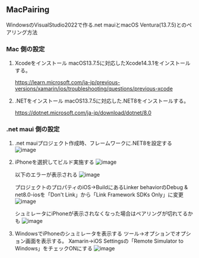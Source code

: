 ## MacPairing
WindowsのVisualStudio2022で作る.net mauiとmacOS Ventura(13.7.5)とのペアリング方法

### Mac 側の設定
1. Xcodeをインストール
   macOS13.7.5に対応したXcode14.3.1をインストールする。

   https://learn.microsoft.com/ja-jp/previous-versions/xamarin/ios/troubleshooting/questions/previous-xcode
   
   
2. .NETをインストール
   macOS13.7.5に対応した.NET8をインストールする。
   
   https://dotnet.microsoft.com/ja-jp/download/dotnet/8.0

### .net maui 側の設定
1. .net mauiプロジェクト作成時、フレームワークに.NET8を設定する
   ![image](https://github.com/user-attachments/assets/0574320e-5402-4fe8-ab61-afb5404c3402)

2. iPhoneを選択してビルド実施する
   ![image](https://github.com/user-attachments/assets/ed275842-2445-4b8a-bd45-bac740b38d44)

   以下のエラーが表示される
   ![image](https://github.com/user-attachments/assets/b9338f11-14f8-4b9e-b3d9-2f146fe47cb7)

   プロジェクトのプロパティのiOS->BuildにあるLinker behaviorのDebug & net8.0-iosを「Don't Link」から「Link Framework SDKs Only」に変更
   ![image](https://github.com/user-attachments/assets/20b5276f-3070-4607-8a11-33d74ce10642)

   シュミレータにiPhoneが表示されなくなった場合はペアリングが切れてるかも
   ![image](https://github.com/user-attachments/assets/ad846540-74e9-4cea-b66f-1302ddd5ebdf)

3. WindowsでiPhoneのシュミレータを表示する
   ツール→オプションでオプション画面を表示する。
   Xamarin->iOS Settingsの「Remote Simulator to Windows」をチェックONにする
   ![image](https://github.com/user-attachments/assets/f5b290f3-daaa-4704-9222-7b1093007c82)




